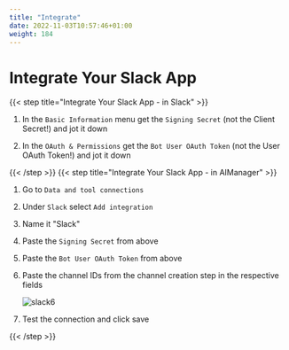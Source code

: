 ```yaml
---
title: "Integrate"
date: 2022-11-03T10:57:46+01:00
weight: 184
---
```


# Integrate Your Slack App

{{< step title="Integrate Your Slack App - in Slack" >}}




1. In the `Basic Information` menu get the `Signing Secret` (not the Client Secret!) and jot it down

3. In the `OAuth & Permissions` get the `Bot User OAuth Token` (not the User OAuth Token!) and jot it down



{{< /step >}}
{{< step title="Integrate Your Slack App - in AIManager" >}}




1. Go to `Data and tool connections`
5. Under `Slack` select `Add integration`
6. Name it "Slack"
7. Paste the `Signing Secret` from above
8. Paste the `Bot User OAuth Token` from above
9. Paste the channel IDs from the channel creation step in the respective fields

	![slack6](/cp4waiops-training/pics/slack/slack012.png)

10. Test the connection and click save

{{< /step >}}



